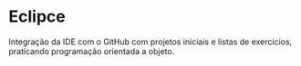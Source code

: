 # Eclipce
Integração da IDE com o GitHub com projetos iniciais e listas de exercicios, praticando programação orientada a objeto.
